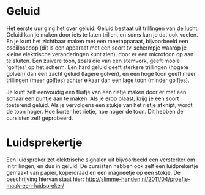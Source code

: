 # Geluid
Het eerste uur ging het over geluid. Geluid bestaat uit trillingen van de lucht. Geluid kan je maken door iets te laten trillen, en soms kan je dat ook voelen. En je kunt het zichtbaar maken met een meetapparaat, bijvoorbeeld een oscilloscoop (dit is een apparaat met een soort tv-schermpje waarop je kleine elektrische veranderingen kunt zien), door er een microfoon op aan te sluiten. Een zuivere toon, zoals die van een stemvork, geeft mooie 'golfjes' op het scherm. Een hard geluid geeft sterkere trillingen (hogere golven) dan een zacht geluid (lagere golven), en een hoge toon geeft meer trillingen (meer golfjes) achter elkaar dan een lage toon (minder golfjes).

Je kunt zelf eenvoudig een fluitje van een rietje maken door er met een schaar een puntje aan te maken. Als je erop blaast, krijg je een soort toeterend geluid. Als je vervolgens een stukje van het rietje afknipt, wordt de toon hoger. Hoe korter het rietje, hoe hoger de toon. Dit hebben de cursisten zelf geprobeerd.

# Luidsprekertje
Een luidspreker zet elektrische signalen uit bijvoorbeeld een versterker om in trillingen, en dus in geluid. De cursisten hebben ook zelf een luidprekertje gemaakt van papier, koperdraad en een magneetje op een stokje. De beschrijving hiervan staat hier: http://slimme-handen.nl/2011/04/proefje-maak-een-luidspreker/
